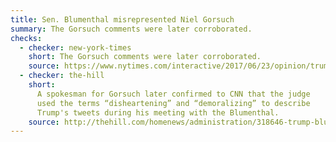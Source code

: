 ```yaml
---
title: Sen. Blumenthal misrepresented Niel Gorsuch
summary: The Gorsuch comments were later corroborated.
checks:
  - checker: new-york-times
    short: The Gorsuch comments were later corroborated.
    source: https://www.nytimes.com/interactive/2017/06/23/opinion/trumps-lies.html
  - checker: the-hill
    short:
      A spokesman for Gorsuch later confirmed to CNN that the judge
      used the terms “disheartening” and “demoralizing” to describe
      Trump's tweets during his meeting with the Blumenthal.
    source: http://thehill.com/homenews/administration/318646-trump-blumenthal-misrepresents-what-gorsuch-told-him
---
```

